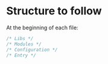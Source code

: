 # Structure to follow
At the beginning of each file:
```js
/* Libs */
/* Modules */
/* Configuration */
/* Entry */
```
